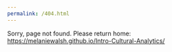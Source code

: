 ```yaml
---
permalink: /404.html
---
```


Sorry, page not found. Please return home: https://melaniewalsh.github.io/Intro-Cultural-Analytics/